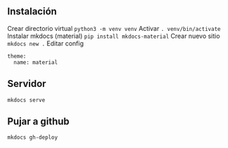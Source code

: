 

## Instalación

Crear directorio virtual `python3 -m venv venv`
Activar `. venv/bin/activate`
Instalar mkdocs (material) `pip install mkdocs-material`
Crear nuevo sitio `mkdocs new .`
Editar config 
```
theme:
  name: material
```

## Servidor

`mkdocs serve`

## Pujar a github

`mkdocs gh-deploy`

